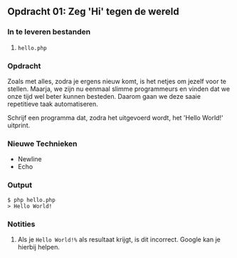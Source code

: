 ## Opdracht 01: Zeg 'Hi' tegen de wereld

### In te leveren bestanden
1) `hello.php`

### Opdracht
Zoals met alles, zodra je ergens nieuw komt, is het netjes om jezelf voor te stellen. Maarja, we zijn nu eenmaal slimme programmeurs en vinden dat we onze tijd wel beter kunnen besteden. Daarom gaan we deze saaie repetitieve taak automatiseren.

Schrijf een programma dat, zodra het uitgevoerd wordt, het 'Hello World!' uitprint.

### Nieuwe Technieken
- Newline
- Echo

### Output
```
$ php hello.php
> Hello World!
```

### Notities
1) Als je `Hello World!%` als resultaat krijgt, is dit incorrect. Google kan je hierbij helpen.
